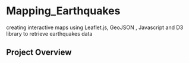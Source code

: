 # Mapping_Earthquakes
creating interactive maps using Leaflet.js, GeoJSON , Javascript and D3 library to retrieve earthquakes data

## Project Overview


